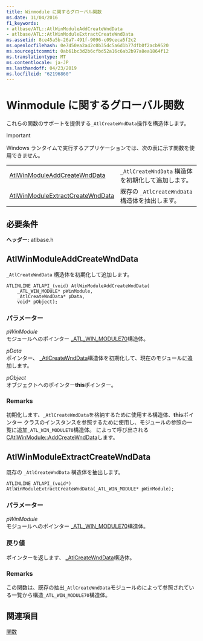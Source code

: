 ```yaml
---
title: Winmodule に関するグローバル関数
ms.date: 11/04/2016
f1_keywords:
- atlbase/ATL::AtlWinModuleAddCreateWndData
- atlbase/ATL::AtlWinModuleExtractCreateWndData
ms.assetid: 8ce45a5b-26a7-491f-9096-c09ceca5f2c2
ms.openlocfilehash: 0e7450ea2a42c0b35dc5a6d1b77dfb0f2acb9520
ms.sourcegitcommit: 0ab61bc3d2b6cfbd52a16c6ab2b97a8ea1864f12
ms.translationtype: MT
ms.contentlocale: ja-JP
ms.lasthandoff: 04/23/2019
ms.locfileid: "62196860"
---
```

# <a name="winmodule-global-functions"></a>Winmodule に関するグローバル関数

これらの関数のサポートを提供する`_AtlCreateWndData`操作を構造体します。

> [!IMPORTANT]
> Windows ランタイムで実行するアプリケーションでは、次の表に示す関数を使用できません。

|||
|-|-|
|[AtlWinModuleAddCreateWndData](#atlwinmoduleaddcreatewnddata)|`_AtlCreateWndData` 構造体を初期化して追加します。|
|[AtlWinModuleExtractCreateWndData](#atlwinmoduleextractcreatewnddata)|既存の `_AtlCreateWndData` 構造体を抽出します。|

## <a name="requirements"></a>必要条件

**ヘッダー:** atlbase.h

##  <a name="atlwinmoduleaddcreatewnddata"></a>  AtlWinModuleAddCreateWndData

`_AtlCreateWndData` 構造体を初期化して追加します。

```
ATLINLINE ATLAPI_(void) AtlWinModuleAddCreateWndData(
    _ATL_WIN_MODULE* pWinModule,
    _AtlCreateWndData* pData,
    void* pObject);
```

### <a name="parameters"></a>パラメーター

*pWinModule*<br/>
モジュールへのポインター [_ATL_WIN_MODULE70](../../atl/reference/atl-win-module70-structure.md)構造体。

*pData*<br/>
ポインター、 [_AtlCreateWndData](../../atl/reference/atlcreatewnddata-structure.md)構造体を初期化して、現在のモジュールに追加します。

*pObject*<br/>
オブジェクトへのポインター**this**ポインター。

### <a name="remarks"></a>Remarks

初期化します、`_AtlCreateWndData`を格納するために使用する構造体、**this**ポインター クラスのインスタンスを参照するために使用し、モジュールの参照の一覧に追加`_ATL_WIN_MODULE70`構造体。 によって呼び出される[CAtlWinModule::AddCreateWndData](catlwinmodule-class.md#addcreatewnddata)します。

##  <a name="atlwinmoduleextractcreatewnddata"></a>  AtlWinModuleExtractCreateWndData

既存の `_AtlCreateWndData` 構造体を抽出します。

```
ATLINLINE ATLAPI_(void*) AtlWinModuleExtractCreateWndData(_ATL_WIN_MODULE* pWinModule);
```

### <a name="parameters"></a>パラメーター

*pWinModule*<br/>
モジュールへのポインター [_ATL_WIN_MODULE70](../../atl/reference/atl-win-module70-structure.md)構造体。

### <a name="return-value"></a>戻り値

ポインターを返します、 [_AtlCreateWndData](../../atl/reference/atlcreatewnddata-structure.md)構造体。

### <a name="remarks"></a>Remarks

この関数は、既存の抽出`_AtlCreateWndData`モジュールのによって参照されている一覧から構造`_ATL_WIN_MODULE70`構造体。

## <a name="see-also"></a>関連項目

[関数](../../atl/reference/atl-functions.md)
